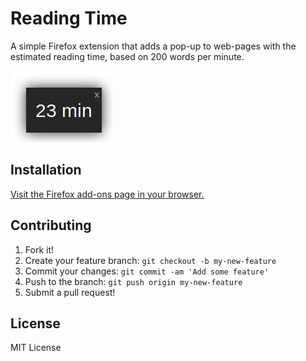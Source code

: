 # Reading Time

A simple Firefox extension that adds a pop-up to web-pages with the estimated reading time, based on 200 words per minute.

<p>
  <img src="./reading-time-sample.png" alt="Reading Time screen shot">
</p>

## Installation

[Visit the Firefox add-ons page in your browser.](https://addons.mozilla.org/en-US/firefox/addon/reading-time/)

## Contributing

1. Fork it!
2. Create your feature branch: `git checkout -b my-new-feature`
3. Commit your changes: `git commit -am 'Add some feature'`
4. Push to the branch: `git push origin my-new-feature`
5. Submit a pull request!

## License

MIT License
